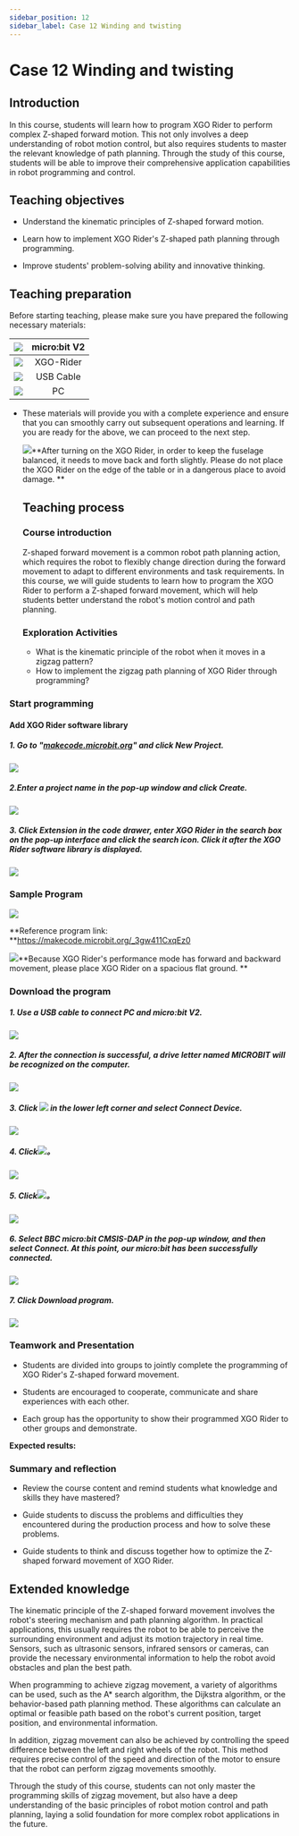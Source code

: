 ```yaml
---
sidebar_position: 12
sidebar_label: Case 12 Winding and twisting
---
```


# Case 12 Winding and twisting

## Introduction

In this course, students will learn how to program XGO Rider to perform complex Z-shaped forward motion. This not only involves a deep understanding of robot motion control, but also requires students to master the relevant knowledge of path planning. Through the study of this course, students will be able to improve their comprehensive application capabilities in robot programming and control.



## Teaching objectives

- Understand the kinematic principles of Z-shaped forward motion.

- Learn how to implement XGO Rider's Z-shaped path planning through programming.
- Improve students' problem-solving ability and innovative thinking.

## Teaching preparation

Before starting teaching, please make sure you have prepared the following necessary materials:

| ![](https://wiki-media-ef.oss-cn-hongkong.aliyuncs.com/docs/microbit/robot/xgo-rider-kit/images/microbit-xgo-rider-kit-case-01.png) | micro:bit  V2 |
| :----------------------------------------------------------: | :-----------: |
| ![](https://wiki-media-ef.oss-cn-hongkong.aliyuncs.com/docs/microbit/robot/xgo-rider-kit/images/microbit-xgo-rider-kit-case-19.png) |   XGO-Rider   |
| ![](https://wiki-media-ef.oss-cn-hongkong.aliyuncs.com/docs/microbit/robot/xgo-rider-kit/images/microbit-xgo-rider-kit-case-02.png) |   USB Cable   |
| ![](https://wiki-media-ef.oss-cn-hongkong.aliyuncs.com/docs/microbit/robot/xgo-rider-kit/images/microbit-xgo-rider-kit-case-03.png) |      PC       |

- These materials will provide you with a complete experience and ensure that you can smoothly carry out subsequent operations and learning. If you are ready for the above, we can proceed to the next step.

  ![](https://wiki-media-ef.oss-cn-hongkong.aliyuncs.com/docs/microbit/robot/xgo-rider-kit/images/microbit-xgo-rider-kit-read-01.png)**After turning on the XGO Rider, in order to keep the fuselage balanced, it needs to move back and forth slightly. Please do not place the XGO Rider on the edge of the table or in a dangerous place to avoid damage. **

  ## Teaching process

  ### Course introduction

  Z-shaped forward movement is a common robot path planning action, which requires the robot to flexibly change direction during the forward movement to adapt to different environments and task requirements. In this course, we will guide students to learn how to program the XGO Rider to perform a Z-shaped forward movement, which will help students better understand the robot's motion control and path planning.

  ### Exploration Activities

  - What is the kinematic principle of the robot when it moves in a zigzag pattern?
  - How to implement the zigzag path planning of XGO Rider through programming?



### Start programming

#### Add XGO Rider software library

##### 1. Go to "[makecode.microbit.org](https://makecode.microbit.org)" and click **New Project**.



![](https://wiki-media-ef.oss-cn-hongkong.aliyuncs.com/docs/microbit/robot/xgo-rider-kit/images/microbit-xgo-rider-kit-case-04.png)



##### 2.Enter a project name in the pop-up window and click **Create**.



![](https://wiki-media-ef.oss-cn-hongkong.aliyuncs.com/docs/microbit/robot/xgo-rider-kit/images/microbit-xgo-rider-kit-case-05.png)



##### 3. Click **Extension** in the code drawer, enter **XGO Rider** in the search box on the pop-up interface and click the search icon. Click it after the **XGO Rider** software library is displayed.



![](https://wiki-media-ef.oss-cn-hongkong.aliyuncs.com/docs/microbit/robot/xgo-rider-kit/images/microbit-xgo-rider-kit-case-07.png)



### Sample Program



![](https://wiki-media-ef.oss-cn-hongkong.aliyuncs.com/docs/microbit/robot/xgo-rider-kit/images/microbit-xgo-rider-kit-case-111.png)



**Reference program link: **https://makecode.microbit.org/_3gw411CxqEz0



![](https://wiki-media-ef.oss-cn-hongkong.aliyuncs.com/docs/microbit/building-blocks/microbit-space-science-kit/images/microbit-space-science-kit-read03.png)**Because XGO Rider's performance mode has forward and backward movement, please place XGO Rider on a spacious flat ground. **

### Download the program

##### 1. Use a USB cable to connect PC and micro:bit V2.



![](https://wiki-media-ef.oss-cn-hongkong.aliyuncs.com/docs/microbit/robot/xgo-rider-kit/images/microbit-xgo-rider-kit-case-09.gif)



##### 2. After the connection is successful, a drive letter named MICROBIT will be recognized on the computer.



![](https://wiki-media-ef.oss-cn-hongkong.aliyuncs.com/docs/microbit/robot/xgo-rider-kit/images/microbit-xgo-rider-kit-case-10.png)



##### 3. Click ![](https://wiki-media-ef.oss-cn-hongkong.aliyuncs.com/docs/microbit/robot/xgo-rider-kit/images/microbit-xgo-rider-kit-case-11.png) in the lower left corner and select **Connect Device**.



![](https://wiki-media-ef.oss-cn-hongkong.aliyuncs.com/docs/microbit/robot/xgo-rider-kit/images/microbit-xgo-rider-kit-case-12.png)



##### 4. Click![](https://wiki-media-ef.oss-cn-hongkong.aliyuncs.com/docs/microbit/robot/xgo-rider-kit/images/microbit-xgo-rider-kit-case-13.png)。



![](https://wiki-media-ef.oss-cn-hongkong.aliyuncs.com/docs/microbit/robot/xgo-rider-kit/images/microbit-xgo-rider-kit-case-14.png)



##### 5. Click![](https://wiki-media-ef.oss-cn-hongkong.aliyuncs.com/docs/microbit/robot/xgo-rider-kit/images/microbit-xgo-rider-kit-case-15.png)。



![](https://wiki-media-ef.oss-cn-hongkong.aliyuncs.com/docs/microbit/robot/xgo-rider-kit/images/microbit-xgo-rider-kit-case-16.png)



##### 6. Select **BBC micro:bit CMSIS-DAP** in the pop-up window, and then select **Connect**. At this point, our micro:bit has been successfully connected.

![](https://wiki-media-ef.oss-cn-hongkong.aliyuncs.com/docs/microbit/robot/xgo-rider-kit/images/microbit-xgo-rider-kit-case-17.png)

##### 7. Click **Download program**.



![](https://wiki-media-ef.oss-cn-hongkong.aliyuncs.com/docs/microbit/robot/xgo-rider-kit/images/microbit-xgo-rider-kit-case-18.png)



### Teamwork and Presentation

- Students are divided into groups to jointly complete the programming of XGO Rider's Z-shaped forward movement.

- Students are encouraged to cooperate, communicate and share experiences with each other.

- Each group has the opportunity to show their programmed XGO Rider to other groups and demonstrate.

**Expected results:**



### Summary and reflection

- Review the course content and remind students what knowledge and skills they have mastered?

- Guide students to discuss the problems and difficulties they encountered during the production process and how to solve these problems.

- Guide students to think and discuss together how to optimize the Z-shaped forward movement of XGO Rider.

## Extended knowledge

The kinematic principle of the Z-shaped forward movement involves the robot's steering mechanism and path planning algorithm. In practical applications, this usually requires the robot to be able to perceive the surrounding environment and adjust its motion trajectory in real time. Sensors, such as ultrasonic sensors, infrared sensors or cameras, can provide the necessary environmental information to help the robot avoid obstacles and plan the best path.

When programming to achieve zigzag movement, a variety of algorithms can be used, such as the A* search algorithm, the Dijkstra algorithm, or the behavior-based path planning method. These algorithms can calculate an optimal or feasible path based on the robot's current position, target position, and environmental information.

In addition, zigzag movement can also be achieved by controlling the speed difference between the left and right wheels of the robot. This method requires precise control of the speed and direction of the motor to ensure that the robot can perform zigzag movements smoothly.

Through the study of this course, students can not only master the programming skills of zigzag movement, but also have a deep understanding of the basic principles of robot motion control and path planning, laying a solid foundation for more complex robot applications in the future.
